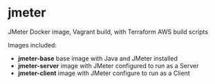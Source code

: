 # jmeter
JMeter Docker image, Vagrant build, with Terraform AWS build scripts

Images included:
- __jmeter-base__ base image with Java and JMeter installed
- __jmeter-server__ image with JMeter configured to run as a Server
- __jmeter-client__ image with JMeter configure to run as a Client